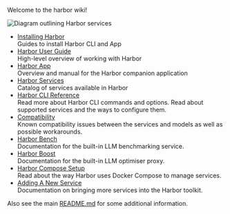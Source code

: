 Welcome to the harbor wiki!

![Diagram outlining Harbor services](./harbor-arch-diag.png)

- [Installing Harbor](https://github.com/av/harbor/wiki/1.0.-Installing-Harbor)<br/>
  Guides to install Harbor CLI and App
- [Harbor User Guide](https://github.com/av/harbor/wiki/1.-Harbor-User-Guide)<br/>
  High-level overview of working with Harbor
- [Harbor App](https://github.com/av/harbor/wiki/1.1-Harbor-App)<br/>
  Overview and manual for the Harbor companion application
- [Harbor Services](https://github.com/av/harbor/wiki/2.-Services)<br/>
  Catalog of services available in Harbor
- [Harbor CLI Reference](https://github.com/av/harbor/wiki/3.-Harbor-CLI-Reference)<br/>
  Read more about Harbor CLI commands and options.
  Read about supported services and the ways to configure them.
- [Compatibility](https://github.com/av/harbor/wiki/4.-Compatibility)<br/>
  Known compatibility issues between the services and models as well as possible workarounds.
- [Harbor Bench](https://github.com/av/harbor/wiki/5.1.-Harbor-Bench)<br/>
  Documentation for the built-in LLM benchmarking service.
- [Harbor Boost](https://github.com/av/harbor/wiki/5.2.-Harbor-Boost)<br/>
  Documentation for the built-in LLM optimiser proxy.
- [Harbor Compose Setup](https://github.com/av/harbor/wiki/6.-Harbor-Compose-Setup)<br/>
  Read about the way Harbor uses Docker Compose to manage services.
- [Adding A New Service](https://github.com/av/harbor/wiki/7.-Adding-A-New-Service)<br/>
  Documentation on bringing more services into the Harbor toolkit.

Also see the main [README.md](https://github.com/av/harbor/blob/main/README.md) for some additional information.
